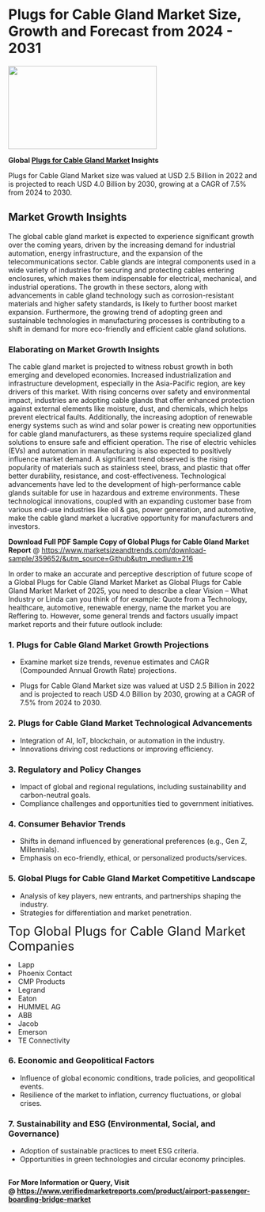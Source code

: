<H1>Plugs for Cable Gland Market Size, Growth and Forecast from 2024 - 2031</H1><img class="aligncenter size-medium wp-image-584254" src="https://thirdeyenews.in/wp-content/uploads/2024/09/Global-Market-Research-300x168.jpeg" alt="" width="300" height="168" /><p><strong>Global&nbsp;<a href="https://www.marketsizeandtrends.com/download-sample/359652/&amp;utm_source=Github&utm_medium=216">Plugs for Cable Gland Market</a> Insights</strong></p><p>Plugs for Cable Gland Market size was valued at USD 2.5 Billion in 2022 and is projected to reach USD 4.0 Billion by 2030, growing at a CAGR of 7.5% from 2024 to 2030.</p><p><h2>Market Growth Insights</h2> The global cable gland market is expected to experience significant growth over the coming years, driven by the increasing demand for industrial automation, energy infrastructure, and the expansion of the telecommunications sector. Cable glands are integral components used in a wide variety of industries for securing and protecting cables entering enclosures, which makes them indispensable for electrical, mechanical, and industrial operations. The growth in these sectors, along with advancements in cable gland technology such as corrosion-resistant materials and higher safety standards, is likely to further boost market expansion. Furthermore, the growing trend of adopting green and sustainable technologies in manufacturing processes is contributing to a shift in demand for more eco-friendly and efficient cable gland solutions. <h3>Elaborating on Market Growth Insights</h3> The cable gland market is projected to witness robust growth in both emerging and developed economies. Increased industrialization and infrastructure development, especially in the Asia-Pacific region, are key drivers of this market. With rising concerns over safety and environmental impact, industries are adopting cable glands that offer enhanced protection against external elements like moisture, dust, and chemicals, which helps prevent electrical faults. Additionally, the increasing adoption of renewable energy systems such as wind and solar power is creating new opportunities for cable gland manufacturers, as these systems require specialized gland solutions to ensure safe and efficient operation. The rise of electric vehicles (EVs) and automation in manufacturing is also expected to positively influence market demand. A significant trend observed is the rising popularity of materials such as stainless steel, brass, and plastic that offer better durability, resistance, and cost-effectiveness. Technological advancements have led to the development of high-performance cable glands suitable for use in hazardous and extreme environments. These technological innovations, coupled with an expanding customer base from various end-use industries like oil & gas, power generation, and automotive, make the cable gland market a lucrative opportunity for manufacturers and investors. </p><p><span class=""><strong>Download Full PDF Sample Copy of Global Plugs for Cable Gland Market Report</strong> @ <a href="https://www.marketsizeandtrends.com/download-sample/359652/&amp;utm_source=Github&utm_medium=216" target="_blank">https://www.marketsizeandtrends.com/download-sample/359652/&amp;utm_source=Github&utm_medium=216</a></span></p><p>In order to make an accurate and perceptive description of future scope of a Global&nbsp;Plugs for Cable Gland Market Market as Global&nbsp;Plugs for Cable Gland Market Market of 2025, you need to describe a clear Vision &ndash; What Industry or Linda can you think of for example: Quote from a Technology, healthcare, automotive, renewable energy, name the market you are Reffering to. However, some general trends and factors usually impact market reports and their future outlook include:</p><h3>1.&nbsp;<strong>Plugs for Cable Gland Market Growth Projections</strong></h3><ul><li>Examine market size trends, revenue estimates and CAGR (Compounded Annual Growth Rate) projections.</li><li><p>Plugs for Cable Gland Market size was valued at USD 2.5 Billion in 2022 and is projected to reach USD 4.0 Billion by 2030, growing at a CAGR of 7.5% from 2024 to 2030.</p></li></ul><h3>2.&nbsp;<strong>Plugs for Cable Gland Market Technological Advancements</strong></h3><ul><li>Integration of AI, IoT, blockchain, or automation in the industry.</li><li>Innovations driving cost reductions or improving efficiency.</li></ul><h3>3.&nbsp;<strong>Regulatory and Policy Changes</strong></h3><ul><li>Impact of global and regional regulations, including sustainability and carbon-neutral goals.</li><li>Compliance challenges and opportunities tied to government initiatives.</li></ul><h3>4.&nbsp;<strong>Consumer Behavior Trends</strong></h3><ul><li>Shifts in demand influenced by generational preferences (e.g., Gen Z, Millennials).</li><li>Emphasis on eco-friendly, ethical, or personalized products/services.</li></ul><h3>5.&nbsp;<strong>Global Plugs for Cable Gland Market Competitive Landscape</strong></h3><ul><li>Analysis of key players, new entrants, and partnerships shaping the industry.</li><li>Strategies for differentiation and market penetration.</li></ul><p data-pm-slice="1 1 []"><span style="color: inherit; font-family: inherit; font-size: 25px;">Top Global Plugs for Cable Gland Market Companies</span></p><div class="" data-test-id=""><p><li>Lapp</li><li> Phoenix Contact</li><li> CMP Products</li><li> Legrand</li><li> Eaton</li><li> HUMMEL AG</li><li> ABB</li><li> Jacob</li><li> Emerson</li><li> TE Connectivity</li></p></div><h3>6.&nbsp;<strong>Economic and Geopolitical Factors</strong></h3><ul><li>Influence of global economic conditions, trade policies, and geopolitical events.</li><li>Resilience of the market to inflation, currency fluctuations, or global crises.</li></ul><h3>7.&nbsp;<strong>Sustainability and ESG (Environmental, Social, and Governance)</strong></h3><ul><li>Adoption of sustainable practices to meet ESG criteria.</li><li>Opportunities in green technologies and circular economy principles.</li></ul><h2><strong style="font-size: 14px;">For More Information or Query, Visit @&nbsp;</strong><a style="background-color: #ffffff; font-size: 14px;" href="https://www.marketsizeandtrends.com/report/plugs-for-cable-gland-market/" target="_blank">https://www.verifiedmarketreports.com/product/airport-passenger-boarding-bridge-market</a></h2>
